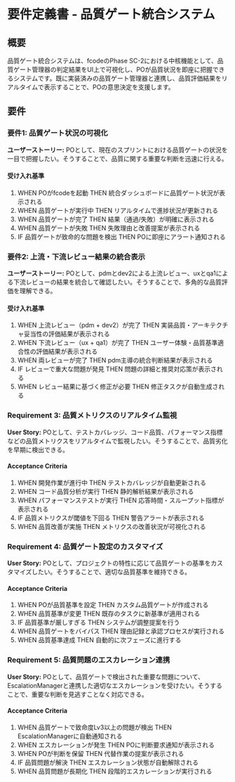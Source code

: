 # 要件定義書 - 品質ゲート統合システム

## 概要

品質ゲート統合システムは、fcodeのPhase SC-2における中核機能として、品質ゲート管理器の判定結果をUI上で可視化し、POが品質状況を即座に把握できるシステムです。既に実装済みの品質ゲート管理器と連携し、品質評価結果をリアルタイムで表示することで、POの意思決定を支援します。

## 要件

### 要件1: 品質ゲート状況の可視化

**ユーザーストーリー:** POとして、現在のスプリントにおける品質ゲートの状況を一目で把握したい。そうすることで、品質に関する重要な判断を迅速に行える。

#### 受け入れ基準

1. WHEN POがfcodeを起動 THEN 統合ダッシュボードに品質ゲート状況が表示される
2. WHEN 品質ゲートが実行中 THEN リアルタイムで進捗状況が更新される
3. WHEN 品質ゲートが完了 THEN 結果（通過/失敗）が明確に表示される
4. WHEN 品質ゲートが失敗 THEN 失敗理由と改善提案が表示される
5. IF 品質ゲートが致命的な問題を検出 THEN POに即座にアラート通知される

### 要件2: 上流・下流レビュー結果の統合表示

**ユーザーストーリー:** POとして、pdmとdev2による上流レビュー、uxとqa1による下流レビューの結果を統合して確認したい。そうすることで、多角的な品質評価を理解できる。

#### 受け入れ基準

1. WHEN 上流レビュー（pdm + dev2）が完了 THEN 実装品質・アーキテクチャ妥当性の評価結果が表示される
2. WHEN 下流レビュー（ux + qa1）が完了 THEN ユーザー体験・品質基準適合性の評価結果が表示される
3. WHEN 両レビューが完了 THEN pdm主導の統合判断結果が表示される
4. IF レビューで重大な問題が発見 THEN 問題の詳細と推奨対応策が表示される
5. WHEN レビュー結果に基づく修正が必要 THEN 修正タスクが自動生成される

### Requirement 3: 品質メトリクスのリアルタイム監視

**User Story:** POとして、テストカバレッジ、コード品質、パフォーマンス指標などの品質メトリクスをリアルタイムで監視したい。そうすることで、品質劣化を早期に検出できる。

#### Acceptance Criteria

1. WHEN 開発作業が進行中 THEN テストカバレッジが自動更新される
2. WHEN コード品質分析が実行 THEN 静的解析結果が表示される
3. WHEN パフォーマンステストが実行 THEN 応答時間・スループット指標が表示される
4. IF 品質メトリクスが閾値を下回る THEN 警告アラートが表示される
5. WHEN 品質改善が実施 THEN メトリクスの改善状況が可視化される

### Requirement 4: 品質ゲート設定のカスタマイズ

**User Story:** POとして、プロジェクトの特性に応じて品質ゲートの基準をカスタマイズしたい。そうすることで、適切な品質基準を維持できる。

#### Acceptance Criteria

1. WHEN POが品質基準を設定 THEN カスタム品質ゲートが作成される
2. WHEN 品質基準が変更 THEN 既存のタスクに新基準が適用される
3. IF 品質基準が厳しすぎる THEN システムが調整提案を行う
4. WHEN 品質ゲートをバイパス THEN 理由記録と承認プロセスが実行される
5. WHEN 品質基準達成 THEN 自動的に次フェーズに進行する

### Requirement 5: 品質問題のエスカレーション連携

**User Story:** POとして、品質ゲートで検出された重要な問題について、EscalationManagerと連携した適切なエスカレーションを受けたい。そうすることで、重要な判断を見逃すことなく対応できる。

#### Acceptance Criteria

1. WHEN 品質ゲートで致命度Lv3以上の問題が検出 THEN EscalationManagerに自動通知される
2. WHEN エスカレーションが発生 THEN POに判断要求通知が表示される
3. WHEN POが判断を保留 THEN 代替作業の提案が表示される
4. IF 品質問題が解決 THEN エスカレーション状態が自動解除される
5. WHEN 品質問題が長期化 THEN 段階的エスカレーションが実行される
